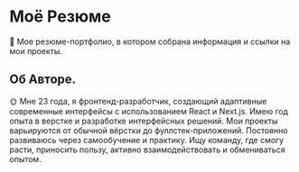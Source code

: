 # Моё Резюме
🎨 Мое резюме-портфолио, в котором собрана информация и ссылки на мои проекты.

## Об Авторе.
🌞 Мне 23 года, я фронтенд-разработчик, создающий адаптивные современные интерфейсы с использованием React и Next.js. Имею год опыта в верстке и разработке интерфейсных решений. Мои проекты варьируются от обычной вёрстки до фуллстек-приложений. Постоянно развиваюсь через самообучение и практику. Ищу команду, где смогу расти, приносить пользу, активно взаимодействовать и обмениваться опытом. 
